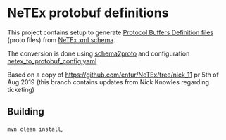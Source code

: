 # NeTEx protobuf definitions

This project contains setup to generate [Protocol Buffers Definition files](https://developers.google.com/protocol-buffers/) (proto files) from [NeTEx xml schema](https://github.com/entur/NeTEx).

The conversion is done using [schema2proto](https://github.com/entur/schema2proto) and configuration [netex_to_protobuf_config.yaml](netex_to_protobuf_config.yaml)

Based on a copy of https://github.com/entur/NeTEx/tree/nick_11 pr 5th of Aug 2019 (this branch contains updates from Nick Knowles regarding ticketing)

## Building

`mvn clean install`,

